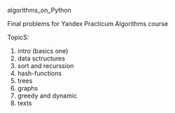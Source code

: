 algorithms_on_Python

Final problems for Yandex Practicum Algorithms course

TopicS:
  1. intro (basics one)
  2. data sctructures
  3. sort and recurssion
  4. hash-functions
  5. trees
  6. graphs
  7. greedy and dynamic
  8. texts
